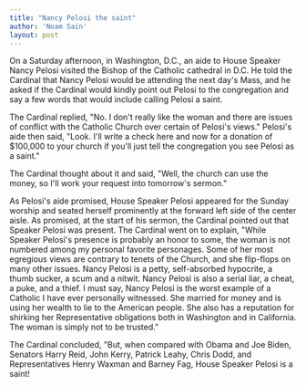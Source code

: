 ```yaml
---
title: "Nancy Pelosi the saint"
author: 'Noam Sain'
layout: post
---
```


On a Saturday afternoon, in Washington, D.C., an aide to House Speaker Nancy Pelosi visited the Bishop of the Catholic cathedral in D.C. He told the Cardinal that Nancy Pelosi would be attending the next day's Mass, and he asked if the Cardinal would kindly point out Pelosi to the congregation and say a few words that would include calling Pelosi a saint.  
  
The Cardinal replied, "No. I don't really like the woman and there are issues of conflict with the Catholic Church over certain of Pelosi's views." Pelosi's aide then said, "Look. I'll write a check here and now for a donation of $100,000 to your church if you'll just tell the congregation you see Pelosi as a saint."

The Cardinal thought about it and said, "Well, the church can use the money, so I'll work your request into tomorrow's sermon."

As Pelosi's aide promised, House Speaker Pelosi appeared for the Sunday worship and seated herself prominently at the forward left side of the center aisle. As promised, at the start of his sermon, the Cardinal pointed out that Speaker Pelosi was present. The Cardinal went on to explain, "While Speaker Pelosi's presence is probably an honor to some, the woman is not numbered among my personal favorite personages. Some of her most egregious views are contrary to tenets of the Church, and she flip-flops on many other issues. Nancy Pelosi is a petty, self-absorbed hypocrite, a thumb sucker, a scum and a nitwit. Nancy Pelosi is also a serial liar, a cheat, a puke, and a thief. I must say, Nancy Pelosi is the worst example of a Catholic I have ever personally witnessed. She married for money and is using her wealth to lie to the American people. She also has a reputation for shirking her Representative obligations both in Washington and in California. The woman is simply not to be trusted."

The Cardinal concluded, "But, when compared with Obama and Joe Biden, Senators Harry Reid, John Kerry, Patrick Leahy, Chris Dodd, and Representatives Henry Waxman and Barney Fag, House Speaker Pelosi is a saint!
